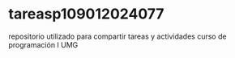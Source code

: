 # tareasp109012024077
repositorio utilizado para compartir tareas y actividades curso de programación I UMG
